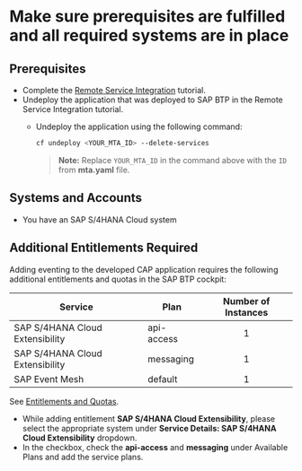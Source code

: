 # Make sure prerequisites are fulfilled and all required systems are in place

## Prerequisites
* Complete the [Remote Service Integration](../../remote-service/README.md) tutorial.
* Undeploy the application that was deployed to SAP BTP in the Remote Service Integration tutorial.
    - Undeploy the application using the following command:
      
        ```sh
        cf undeploy <YOUR_MTA_ID> --delete-services
        ```
     
        > **Note:** Replace `YOUR_MTA_ID` in the command above with the `ID` from **mta.yaml** file.

## Systems and Accounts

* You have an SAP S/4HANA Cloud system 

## Additional Entitlements Required

Adding eventing to the developed CAP application requires the following additional entitlements and quotas in the SAP BTP cockpit:

| Service                           | Plan       | Number of Instances |
|-----------------------------------|------------|:-------------------:|
| SAP S/4HANA Cloud Extensibility | api-access | 1 |
| SAP S/4HANA Cloud Extensibility | messaging | 1 |
| SAP Event Mesh| default | 1 |


See [Entitlements and Quotas](https://help.sap.com/products/BTP/65de2977205c403bbc107264b8eccf4b/00aa2c23479d42568b18882b1ca90d79.html?locale=en-US).

* While adding entitlement **SAP S/4HANA Cloud Extensibility**, please select the appropriate system under **Service Details: SAP S/4HANA Cloud Extensibility** dropdown.
* In the checkbox, check the **api-access** and **messaging** under Available Plans and add the service plans.






